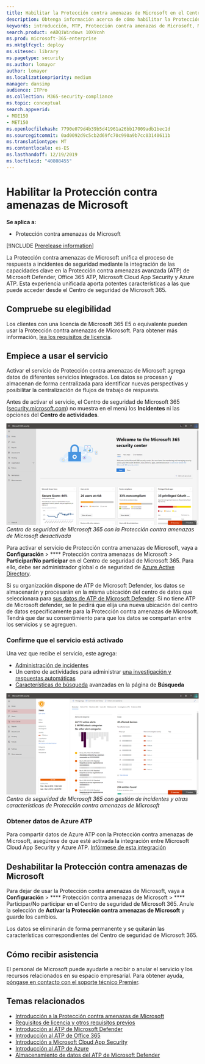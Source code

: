 ```yaml
---
title: Habilitar la Protección contra amenazas de Microsoft en el Centro de seguridad de Microsoft 365
description: Obtenga información acerca de cómo habilitar la Protección contra amenazas de Microsoft y empiece a integrar su gestión de incidentes de seguridad y la respuesta a ellos.
keywords: introducción, MTP, Protección contra amenazas de Microsoft, M365, seguridad, ubicación de datos
search.product: eADQiWindows 10XVcnh
ms.prod: microsoft-365-enterprise
ms.mktglfcycl: deploy
ms.sitesec: library
ms.pagetype: security
ms.author: lomayor
author: lomayor
ms.localizationpriority: medium
manager: dansimp
audience: ITPro
ms.collection: M365-security-compliance
ms.topic: conceptual
search.appverid:
- MOE150
- MET150
ms.openlocfilehash: 7790e079d4b39b5d41961a26bb17009adb1bec1d
ms.sourcegitcommit: 0ad0092d9c5cb2d69fc70c990a9b7cc03140611b
ms.translationtype: MT
ms.contentlocale: es-ES
ms.lasthandoff: 12/19/2019
ms.locfileid: "40808455"
---
```

# <a name="turn-on-microsoft-threat-protection"></a>Habilitar la Protección contra amenazas de Microsoft

**Se aplica a:**
- Protección contra amenazas de Microsoft

[!INCLUDE [Prerelease information](../includes/prerelease.md)]

La Protección contra amenazas de Microsoft unifica el proceso de respuesta a incidentes de seguridad mediante la integración de las capacidades clave en la Protección contra amenazas avanzada (ATP) de Microsoft Defender, Office 365 ATP, Microsoft Cloud App Security y Azure ATP. Esta experiencia unificada aporta potentes características a las que puede acceder desde el Centro de seguridad de Microsoft 365.

## <a name="check-your-eligibility"></a>Compruebe su elegibilidad
Los clientes con una licencia de Microsoft 365 E5 o equivalente pueden usar la Protección contra amenazas de Microsoft. Para obtener más información, [lea los requisitos de licencia](prerequisites.md#licensing-requirements).

## <a name="start-using-the-service"></a>Empiece a usar el servicio
Activar el servicio de Protección contra amenazas de Microsoft agrega datos de diferentes servicios integrados. Los datos se procesan y almacenan de forma centralizada para identificar nuevas perspectivas y posibilitar la centralización de flujos de trabajo de respuesta.

Antes de activar el servicio, el Centro de seguridad de Microsoft 365 ([security.microsoft.com](https://security.microsoft.com)) no muestra en el menú los **Incidentes** ni las opciones del **Centro de actividades**.

![Imagen del menú del Centro de seguridad de Microsoft 365 sin características de la Protección contra amenazas de Microsoft](../images/mtp-off.png)
*Centro de seguridad de Microsoft 365 con la Protección contra amenazas de Microsoft desactivada*

Para activar el servicio de Protección contra amenazas de Microsoft, vaya a **Configuración** > **** Protección contra amenazas de Microsoft > **Participar/No participar** en el Centro de seguridad de Microsoft 365. Para ello, debe ser administrador global o de seguridad de [Azure Active Directory](https://docs.microsoft.com/azure/active-directory/users-groups-roles/directory-assign-admin-roles#available-roles).

Si su organización dispone de ATP de Microsoft Defender, los datos se almacenarán y procesarán en la misma ubicación del centro de datos que seleccionara para [sus datos de ATP de Microsoft Defender](https://docs.microsoft.com/windows/security/threat-protection/microsoft-defender-atp/data-storage-privacy). Si no tiene ATP de Microsoft defender, se le pedirá que elija una nueva ubicación del centro de datos específicamente para la Protección contra amenazas de Microsoft. Tendrá que dar su consentimiento para que los datos se compartan entre los servicios y se agreguen.

### <a name="confirm-that-the-service-is-on"></a>Confirme que el servicio está activado
Una vez que recibe el servicio, este agrega:

- [Administración de incidentes](incidents-overview.md)
- Un centro de actividades para administrar [una investigación y respuestas automáticas](mtp-autoir.md)
- [Características de búsqueda](advanced-hunting-overview.md) avanzadas en la página de **Búsqueda**

![Imagen del menú del Centro de seguridad de Microsoft 365 con características de la Protección contra amenazas de Microsoft](../images/mtp-on.png)
*Centro de seguridad de Microsoft 365 con gestión de incidentes y otras características de Protección contra amenazas de Microsoft*

### <a name="getting-azure-atp-data"></a>Obtener datos de Azure ATP
Para compartir datos de Azure ATP con la Protección contra amenazas de Microsoft, asegúrese de que esté activada la integración entre Microsoft Cloud App Security y Azure ATP. [Infórmese de esta integración](https://docs.microsoft.com/cloud-app-security/aatp-integration)


## <a name="turn-off-microsoft-threat-protection"></a>Deshabilitar la Protección contra amenazas de Microsoft
Para dejar de usar la Protección contra amenazas de Microsoft, vaya a **Configuración** > **** Protección contra amenazas de Microsoft > **** Participar/No participar en el Centro de seguridad de Microsoft 365. Anule la selección de **Activar la Protección contra amenazas de Microsoft** y guarde los cambios.

Los datos se eliminarán de forma permanente y se quitarán las características correspondientes del Centro de seguridad de Microsoft 365.

## <a name="get-assistance"></a>Cómo recibir asistencia

El personal de Microsoft puede ayudarle a recibir o anular el servicio y los recursos relacionados en su espacio empresarial. Para obtener ayuda, [póngase en contacto con el soporte técnico Premier](https://go.microsoft.com/fwlink/?LinkID=733758).

## <a name="related-topics"></a>Temas relacionados

- [Introducción a la Protección contra amenazas de Microsoft](microsoft-threat-protection.md)
- [Requisitos de licencia y otros requisitos previos](prerequisites.md)
- [Introducción al ATP de Microsoft Defender](https://docs.microsoft.com/windows/security/threat-protection/microsoft-defender-atp/microsoft-defender-advanced-threat-protection)
- [Introducción al ATP de Office 365](../office-365-security/office-365-atp.md)
- [Introducción a Microsoft Cloud App Security](https://docs.microsoft.com/cloud-app-security/what-is-cloud-app-security)
- [Introducción al ATP de Azure](https://docs.microsoft.com/azure-advanced-threat-protection/what-is-atp)
- [Almacenamiento de datos del ATP de Microsoft Defender](https://docs.microsoft.com/windows/security/threat-protection/microsoft-defender-atp/data-storage-privacy)
